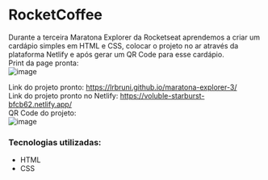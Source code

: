 # RocketCoffee

Durante a terceira Maratona Explorer da Rocketseat aprendemos a criar um cardápio simples em HTML e CSS, colocar o projeto no ar através da plataforma Netlify e após gerar um QR Code para esse cardápio.<br>
Print da page pronta:<br>
![image](https://user-images.githubusercontent.com/51267346/184023761-3a7f125c-ecd7-4f3c-a646-d15836c145d8.png)

Link do projeto pronto: https://lrbruni.github.io/maratona-explorer-3/<br>
Link do projeto pronto no Netlify: https://voluble-starburst-bfcb62.netlify.app/<br>
QR Code do projeto:<br>
![image](https://user-images.githubusercontent.com/51267346/184025115-87403755-af57-44ed-9957-06cebab176ef.png)


### Tecnologias utilizadas:
- HTML
- CSS
